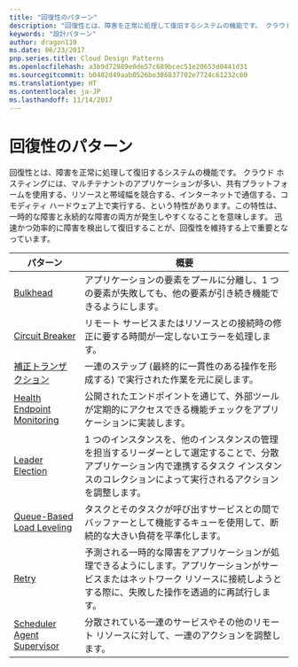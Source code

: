 ```yaml
---
title: "回復性のパターン"
description: "回復性とは、障害を正常に処理して復旧するシステムの機能です。 クラウド ホスティングには、マルチテナントのアプリケーションが多い、共有プラットフォームを使用する、リソースと帯域幅を競合する、インターネットで通信する、コモディティ ハードウェア上で実行する、という特性があります。この特性は、一時的な障害と永続的な障害の両方が発生しやすくなることを意味します。 迅速かつ効率的に障害を検出して復旧することが、回復性を維持する上で重要となっています。"
keywords: "設計パターン"
author: dragon119
ms.date: 06/23/2017
pnp.series.title: Cloud Design Patterns
ms.openlocfilehash: a3b9d72989e0de57c689bcec51e20653d0441d31
ms.sourcegitcommit: b0482d49aab0526be386837702e7724c61232c60
ms.translationtype: HT
ms.contentlocale: ja-JP
ms.lasthandoff: 11/14/2017
---
```

# <a name="resiliency-patterns"></a>回復性のパターン

回復性とは、障害を正常に処理して復旧するシステムの機能です。 クラウド ホスティングには、マルチテナントのアプリケーションが多い、共有プラットフォームを使用する、リソースと帯域幅を競合する、インターネットで通信する、コモディティ ハードウェア上で実行する、という特性があります。この特性は、一時的な障害と永続的な障害の両方が発生しやすくなることを意味します。 迅速かつ効率的に障害を検出して復旧することが、回復性を維持する上で重要となっています。

| パターン | 概要 |
| ------- | ------- |
| [Bulkhead](../bulkhead.md) | アプリケーションの要素をプールに分離し、1 つの要素が失敗しても、他の要素が引き続き機能できるようにします。 |
| [Circuit Breaker](../circuit-breaker.md) | リモート サービスまたはリソースとの接続時の修正に要する時間が一定しないエラーを処理します。 |
| [補正トランザクション](../compensating-transaction.md) | 一連のステップ (最終的に一貫性のある操作を形成する) で実行された作業を元に戻します。 |
| [Health Endpoint Monitoring](../health-endpoint-monitoring.md) | 公開されたエンドポイントを通じて、外部ツールが定期的にアクセスできる機能チェックをアプリケーションに実装します。 |
| [Leader Election](../leader-election.md) | 1 つのインスタンスを、他のインスタンスの管理を担当するリーダーとして選定することで、分散アプリケーション内で連携するタスク インスタンスのコレクションによって実行されるアクションを調整します。 |
| [Queue-Based Load Leveling](../queue-based-load-leveling.md) | タスクとそのタスクが呼び出すサービスとの間でバッファーとして機能するキューを使用して、断続的な大きい負荷を平準化します。 |
| [Retry](../retry.md) | 予測される一時的な障害をアプリケーションが処理できるようにします。アプリケーションがサービスまたはネットワーク リソースに接続しようとする際に、失敗した操作を透過的に再試行します。 |
| [Scheduler Agent Supervisor](../scheduler-agent-supervisor.md) | 分散されている一連のサービスやその他のリモート リソースに対して、一連のアクションを調整します。 |